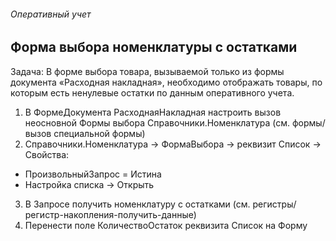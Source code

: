 ###### Оперативный учет

## Форма выбора номенклатуры с остатками

Задача: В форме выбора товара, вызываемой только из формы документа «Расходная накладная», необходимо отображать товары, по которым есть ненулевые остатки по данным оперативного учета.

1. В ФормеДокумента РасходнаяНакладная настроить вызов неосновной Формы выбора Справочники.Номенклатура (см. формы/вызов специальной формы)
2. Справочники.Номенклатура -> ФормаВыбора -> реквизит Список -> Свойства:
  - ПроизвольныйЗапрос = Истина
  - Настройка списка -> Открыть
3. В Запросе получить номенклатуру с остатками (см. регистры/регистр-накопления-получить-данные)
4. Перенести поле КоличествоОстаток реквизита Список на Форму

